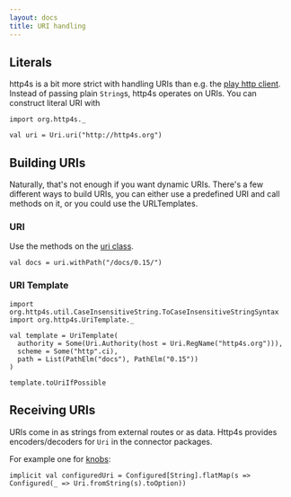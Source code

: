 ```yaml
---
layout: docs
title: URI handling
---
```


## Literals

http4s is a bit more strict with handling URIs than e.g. the [play http client].
Instead of passing plain `String`s, http4s operates on URIs. You can construct
literal URI with

```tut:book
import org.http4s._

val uri = Uri.uri("http://http4s.org")
```

## Building URIs

Naturally, that's not enough if you want dynamic URIs. There's a few different
ways to build URIs, you can either use a predefined URI and call methods on it,
or you could use the URLTemplates.

### URI

Use the methods on the [uri class].

```tut:book
val docs = uri.withPath("/docs/0.15/")
```

### URI Template

```tut:book
import org.http4s.util.CaseInsensitiveString.ToCaseInsensitiveStringSyntax
import org.http4s.UriTemplate._

val template = UriTemplate(
  authority = Some(Uri.Authority(host = Uri.RegName("http4s.org"))),
  scheme = Some("http".ci),
  path = List(PathElm("docs"), PathElm("0.15"))
)

template.toUriIfPossible
```

## Receiving URIs
URIs come in as strings from external routes or as data. Http4s provides
encoders/decoders for `Uri` in the connector packages.

For example one for [knobs]:

```
implicit val configuredUri = Configured[String].flatMap(s => Configured(_ => Uri.fromString(s).toOption))
```

[play http client]: https://www.playframework.com/documentation/2.5.x/api/scala/index.html#play.api.libs.ws.WS$
[uri class]: http://http4s.org/api/0.15/#org.http4s.Uri
[knobs]: https://github.com/Verizon/knobs
